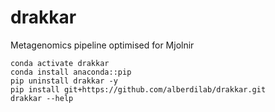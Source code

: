 # drakkar
Metagenomics pipeline optimised for Mjolnir

```
conda activate drakkar
conda install anaconda::pip
pip uninstall drakkar -y
pip install git+https://github.com/alberdilab/drakkar.git
drakkar --help
```
